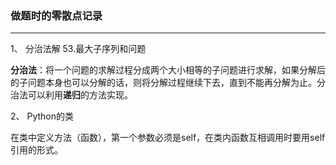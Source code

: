 ### 做题时的零散点记录

---

1、 分治法解 53.最大子序列和问题

**分治法**：将一个问题的求解过程分成两个大小相等的子问题进行求解，如果分解后的子问题本身也可以分解的话，则将分解过程继续下去，直到不能再分解为止。分治法可以利用**递归**的方法实现。

2、 Python的类

在类中定义方法（函数），第一个参数必须是self，在类内函数互相调用时要用self引用的形式。

